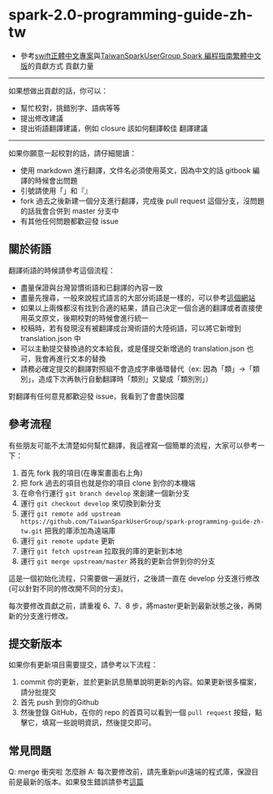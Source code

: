# spark-2.0-programming-guide-zh-tw

* 參考[swift正體中文專案](https://github.com/tommy60703/the-swift-programming-language-in-traditional-chinese)與[TaiwanSparkUserGroup Spark 編程指南繁體中文版](https://github.com/TaiwanSparkUserGroup/spark-programming-guide-zh-tw/blob/master/CONTRIBUTING.rst)的貢獻方式
貢獻力量
--------
如果想做出貢獻的話，你可以：

- 幫忙校對，挑錯別字、語病等等
- 提出修改建議
- 提出術語翻譯建議，例如 closure 該如何翻譯較佳
翻譯建議
--------
如果你願意一起校對的話，請仔細閱讀：

- 使用 markdown 進行翻譯，文件名必須使用英文，因為中文的話 gitbook 編譯的時候會出問題
- 引號請使用「」和『』
- fork 過去之後新建一個分支進行翻譯，完成後 pull request 這個分支，沒問題的話我會合併到 master 分支中
- 有其他任何問題都歡迎發 issue

關於術語
--------
翻譯術語的時候請參考這個流程：

- 盡量保證與台灣習慣術語和已翻譯的內容一致
- 盡量先搜尋，一般來說程式語言的大部分術語是一樣的，可以參考[這個網站](http://jjhou.boolan.com/terms.htm)
- 如果以上兩條都沒有找到合適的結果，請自己決定一個合適的翻譯或者直接使用英文原文，後期校對的時候會進行統一
- 校稿時，若有發現沒有被翻譯成台灣術語的大陸術語，可以將它新增到 translation.json 中
- 可以主動提交替換過的文本給我，或是僅提交新增過的 translation.json 也可，我會再進行文本的替換
- 請務必確定提交的翻譯對照組不會造成字串循環替代（ex: 因為「類」->「類別」，造成下次再執行自動翻譯時「類別」又變成「類別別」）

對翻譯有任何意見都歡迎發 issue，我看到了會盡快回覆

參考流程
--------
有些朋友可能不太清楚如何幫忙翻譯，我這裡寫一個簡單的流程，大家可以參考一下：

1. 首先 fork 我的項目(在專案畫面右上角)
2. 把 fork 過去的項目也就是你的項目 clone 到你的本機端
3. 在命令行運行 ``git branch develop`` 來創建一個新分支
4. 運行 ``git checkout develop`` 來切換到新分支
5. 運行 ``git remote add upstream https://github.com/TaiwanSparkUserGroup/spark-programming-guide-zh-tw.git`` 把我的庫添加為遠端庫
6. 運行 ``git remote update`` 更新
7. 運行 ``git fetch upstream`` 拉取我的庫的更新到本地
8. 運行 ``git merge upstream/master`` 將我的更新合併到你的分支

這是一個初始化流程，只需要做一遍就行，之後請一直在 develop 分支進行修改(可以針對不同的修改開不同的分支)。

每次要修改貢獻之前，請重複 6、7、8 步，將master更新到最新狀態之後，再開新的分支進行修改。

提交新版本
--------
如果你有更新項目需要提交，請參考以下流程：

1. commit 你的更新，並於更新訊息簡單說明更新的內容。如果更新很多檔案，請分批提交
2. 首先 push 到你的Github
3. 然後登錄 GitHub，在你的 repo 的首頁可以看到一個 ``pull request`` 按鈕，點擊它，填寫一些說明資訊，然後提交即可。

常見問題
--------
Q: merge 衝突啦 怎麼辦
A: 每次要修改前，請先重新pull遠端的程式庫，保證目前是最新的版本。如果發生錯誤請參考[這篇](https://github.com/doggy8088/Learn-Git-in-30-days/blob/master/docs/17%20%E9%97%9C%E6%96%BC%E5%90%88%E4%BD%B5%E7%9A%84%E5%9F%BA%E6%9C%AC%E8%A7%80%E5%BF%B5%E8%88%87%E4%BD%BF%E7%94%A8%E6%96%B9%E5%BC%8F.markdown)
